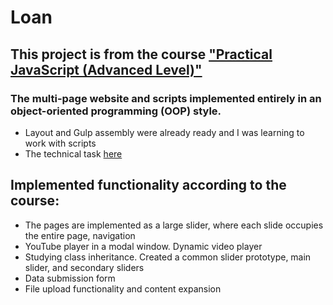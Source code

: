 # Loan

## This project is from the course ["Practical JavaScript (Advanced Level)"](https://www.udemy.com/course/javascript_practice/)

### The multi-page website and scripts implemented entirely in an object-oriented programming (OOP) style.

- Layout and Gulp assembly were already ready and I was learning to work with scripts
- The technical task [here](https://docs.google.com/document/d/1CjrqmuO8sdrEL8XbQjfSsK4_kcnxD_xAnoCUR66RwVA/edit)
## Implemented functionality according to the course:
- The pages are implemented as a large slider, where each slide occupies the entire page, navigation
- YouTube player in a modal window. Dynamic video player
- Studying class inheritance. Created a common slider prototype, main slider, and secondary sliders
- Data submission form
- File upload functionality and content expansion